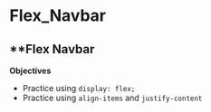 # Flex_Navbar
**Flex Navbar
---
**Objectives**
- Practice using ```display: flex;```
- Practice using ```align-items``` and ```justify-content```
